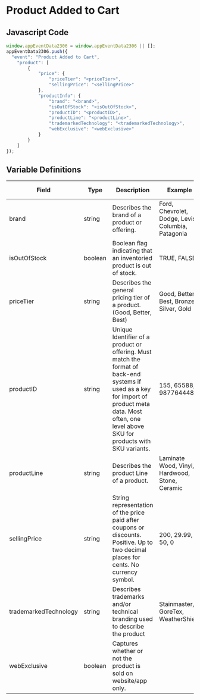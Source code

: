 # Product Added to Cart

### 

## Javascript Code
```js
window.appEventData2306 = window.appEventData2306 || [];
appEventData2306.push({
  "event": "Product Added to Cart",
    "product": [
        {
            "price": {
                "priceTier": "<priceTier>",
                "sellingPrice": "<sellingPrice>"
            },
            "productInfo": {
                "brand": "<brand>",
                "isOutOfStock": "<isOutOfStock>",
                "productID": "<productID>",
                "productLine": "<productLine>",
                "trademarkedTechnology": "<trademarkedTechnology>",
                "webExclusive": "<webExclusive>"
            }
        }
    ]
});
```

## Variable Definitions

|Field|Type|Description|Example|Pattern|Min Length|Max Length|Minimum|Maximum|Multiple Of|
| --- | --- | --- | --- | --- | --- | --- | --- | --- | --- |
|brand|string|Describes the brand of a product or offering.|Ford, Chevrolet, Dodge, Levis, Columbia, Patagonia|||||||
|isOutOfStock|boolean|Boolean flag indicating that an inventoried product is out of stock. |TRUE, FALSE|||||||
|priceTier|string|Describes the general pricing tier of a product. (Good, Better, Best)|Good, Better, Best, Bronze, Silver, Gold|||||||
|productID|string|Unique Identifier of a product or offering.  Must match the format of back-end systems if used as a key for import of product meta data. Most often, one level above SKU for products with SKU variants. |155, 65588, 987764448|||||||
|productLine|string|Describes the product Line of a product. |Laminate Wood, Vinyl, Hardwood, Stone, Ceramic|||||||
|sellingPrice|string|String representation of the price paid after coupons or discounts. Positive. Up to two decimal places for cents. No currency symbol.|200, 29.99, 50, 0|^[0-9]*(\.[0-9]{1,2})?$||||||
|trademarkedTechnology|string|Describes trademarks and/or technical branding used to describe the product|Stainmaster, GoreTex, WeatherShield|||||||
|webExclusive|boolean|Captures whether or not the product is sold on website/app only.||||||||
